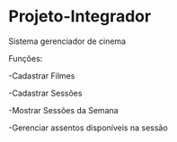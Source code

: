 # Projeto-Integrador

Sistema gerenciador de cinema

Funções:

-Cadastrar Filmes

-Cadastrar Sessões

-Mostrar Sessões da Semana

-Gerenciar assentos disponíveis na sessão
